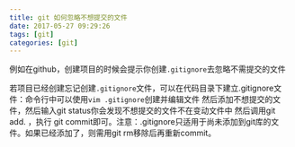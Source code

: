 ```yaml
---
title: git 如何忽略不想提交的文件
date: 2017-05-27 09:29:26
tags: [git]
categories: [git]
---
```

例如在github，创建项目的时候会提示你创建`.gitignore`去忽略不需提交的文件

若项目已经创建忘记创建`.gitignore`文件，可以在代码目录下建立.gitignore文件：命令行中可以使用`vim .gitignore`创建并编辑文件
然后添加不想提交的文件，然后输入git status你会发现不想提交的文件不在变动文件中
然后调用git add. ，执行 git commit即可。注意：.gitignore只适用于尚未添加到git库的文件。如果已经添加了，则需用git rm移除后再重新commit。

